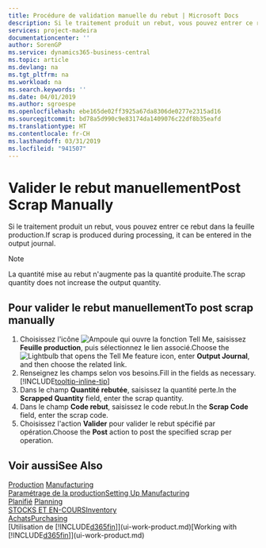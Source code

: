 ```yaml
---
title: Procédure de validation manuelle du rebut | Microsoft Docs
description: Si le traitement produit un rebut, vous pouvez entrer ce rebut dans la feuille production. Remarquez que la quantité perte n'augmente pas la quantité produite.
services: project-madeira
documentationcenter: ''
author: SorenGP
ms.service: dynamics365-business-central
ms.topic: article
ms.devlang: na
ms.tgt_pltfrm: na
ms.workload: na
ms.search.keywords: ''
ms.date: 04/01/2019
ms.author: sgroespe
ms.openlocfilehash: ebe165de02ff3925a67da8306de0277e2315ad16
ms.sourcegitcommit: bd78a5d990c9e83174da1409076c22df8b35eafd
ms.translationtype: HT
ms.contentlocale: fr-CH
ms.lasthandoff: 03/31/2019
ms.locfileid: "941507"
---
```

# <a name="post-scrap-manually"></a><span data-ttu-id="459d8-104">Valider le rebut manuellement</span><span class="sxs-lookup"><span data-stu-id="459d8-104">Post Scrap Manually</span></span>
<span data-ttu-id="459d8-105">Si le traitement produit un rebut, vous pouvez entrer ce rebut dans la feuille production.</span><span class="sxs-lookup"><span data-stu-id="459d8-105">If scrap is produced during processing, it can be entered in the output journal.</span></span> 

> [!NOTE]
> <span data-ttu-id="459d8-106">La quantité mise au rebut n'augmente pas la quantité produite.</span><span class="sxs-lookup"><span data-stu-id="459d8-106">The scrap quantity does not increase the output quantity.</span></span>  

## <a name="to-post-scrap-manually"></a><span data-ttu-id="459d8-107">Pour valider le rebut manuellement</span><span class="sxs-lookup"><span data-stu-id="459d8-107">To post scrap manually</span></span>  
1. <span data-ttu-id="459d8-108">Choisissez l'icône ![Ampoule qui ouvre la fonction Tell Me](media/ui-search/search_small.png "Dites-moi ce que vous voulez faire"), saisissez **Feuille production**, puis sélectionnez le lien associé.</span><span class="sxs-lookup"><span data-stu-id="459d8-108">Choose the ![Lightbulb that opens the Tell Me feature](media/ui-search/search_small.png "Tell me what you want to do") icon, enter **Output Journal**, and then choose the related link.</span></span>  
2. <span data-ttu-id="459d8-109">Renseignez les champs selon vos besoins.</span><span class="sxs-lookup"><span data-stu-id="459d8-109">Fill in the fields as necessary.</span></span> [!INCLUDE[tooltip-inline-tip](includes/tooltip-inline-tip_md.md)]  
3. <span data-ttu-id="459d8-110">Dans le champ **Quantité rebutée**, saisissez la quantité perte.</span><span class="sxs-lookup"><span data-stu-id="459d8-110">In the **Scrapped Quantity** field, enter the scrap quantity.</span></span>  
4. <span data-ttu-id="459d8-111">Dans le champ **Code rebut**, saisissez le code rebut.</span><span class="sxs-lookup"><span data-stu-id="459d8-111">In the **Scrap Code** field, enter the scrap code.</span></span>  
5. <span data-ttu-id="459d8-112">Choisissez l'action **Valider** pour valider le rebut spécifié par opération.</span><span class="sxs-lookup"><span data-stu-id="459d8-112">Choose the **Post** action to post the specified scrap per operation.</span></span>  

## <a name="see-also"></a><span data-ttu-id="459d8-113">Voir aussi</span><span class="sxs-lookup"><span data-stu-id="459d8-113">See Also</span></span>  
<span data-ttu-id="459d8-114">[Production](production-manage-manufacturing.md)  </span><span class="sxs-lookup"><span data-stu-id="459d8-114">[Manufacturing](production-manage-manufacturing.md)  </span></span>  
[<span data-ttu-id="459d8-115">Paramétrage de la production</span><span class="sxs-lookup"><span data-stu-id="459d8-115">Setting Up Manufacturing</span></span>](production-configure-production-processes.md)  
<span data-ttu-id="459d8-116">[Planifié](production-planning.md)    </span><span class="sxs-lookup"><span data-stu-id="459d8-116">[Planning](production-planning.md)    </span></span>  
[<span data-ttu-id="459d8-117">STOCKS ET EN-COURS</span><span class="sxs-lookup"><span data-stu-id="459d8-117">Inventory</span></span>](inventory-manage-inventory.md)  
[<span data-ttu-id="459d8-118">Achats</span><span class="sxs-lookup"><span data-stu-id="459d8-118">Purchasing</span></span>](purchasing-manage-purchasing.md)  
<span data-ttu-id="459d8-119">[Utilisation de [!INCLUDE[d365fin](includes/d365fin_md.md)]](ui-work-product.md)</span><span class="sxs-lookup"><span data-stu-id="459d8-119">[Working with [!INCLUDE[d365fin](includes/d365fin_md.md)]](ui-work-product.md)</span></span>
